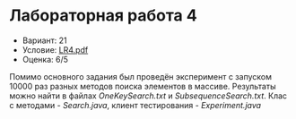# Лабораторная работа 4

- Вариант: 21
- Условие: [LR4.pdf](https://github.com/xairaven/KPI-Labs/blob/main/2ndSemester/Programming%20complex%20algorithms/Lab4/LR4.pdf)
- Оценка: 6/5

Помимо основного задания был проведён эксперимент с запуском 10000 раз разных методов поиска элементов в массиве. Результаты можно найти в файлах *OneKeySearch.txt* и *SubsequenceSearch.txt*. Клас с методами - *Search.java*, клиент тестирования - *Experiment.java*
